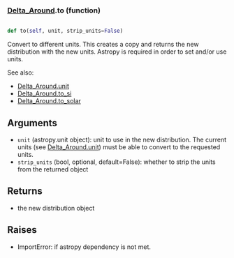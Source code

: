 ### [Delta_Around](Delta_Around.md).to (function)


```py

def to(self, unit, strip_units=False)

```



Convert to different units.  This creates a copy and returns the
new distribution with the new units.  Astropy is required in order to
set and/or use units.

See also:

* [Delta_Around.unit](Delta_Around.unit.md)
* [Delta_Around.to_si](Delta_Around.to_si.md)
* [Delta_Around.to_solar](Delta_Around.to_solar.md)

Arguments
------------
* `unit` (astropy.unit object): unit to use in the new distribution.
    The current units (see [Delta_Around.unit](Delta_Around.unit.md)) must be able to
    convert to the requested units.
* `strip_units` (bool, optional, default=False): whether to strip the
    units from the returned object

Returns
------------
* the new distribution object

Raises
-----------
* ImportError: if astropy dependency is not met.

